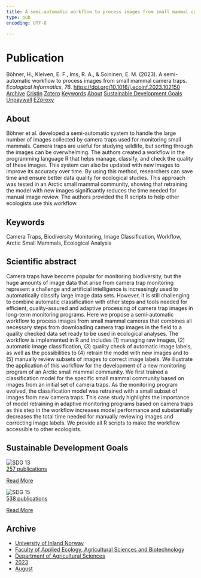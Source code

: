 ```yaml
---
title: A semi-automatic workflow to process images from small mammal camera traps
type: pub
encoding: UTF-8

---
```

<h1>Publication</h1>
<article id="csl-bib-container-MH54SADG" class="csl-bib-container">
  <div class="csl-bib-body"> <div class="csl-entry">Böhner, H., Kleiven, E. F., Ims, R. A., &#38; Soininen, E. M. (2023). A semi-automatic workflow to process images from small mammal camera traps. <i>Ecological Informatics</i>, <i>76</i>. <a href="https://doi.org/10.1016/j.ecoinf.2023.102150">https://doi.org/10.1016/j.ecoinf.2023.102150</a></div> </div>
  <div class="csl-bib-buttons">
    <a href="#taxonomy-article-MH54SADG" alt="archive" class="csl-bib-button">Archive</a>
    <a href="https://app.cristin.no/results/show.jsf?id=2167553" alt="Cristin" class="csl-bib-button">Cristin</a>
    <a href="http://zotero.org/groups/5881554/items/MH54SADG" alt="Zotero" class="csl-bib-button">Zotero</a>
    <a href="#keywords-article-MH54SADG" alt="keywords" class="csl-bib-button">Keywords</a>
    <a href="#about-article-MH54SADG" alt="about_pub" class="csl-bib-button">About</a>
    <a href="#sdg-article-MH54SADG" alt="sdg" class="csl-bib-button">Sustainable Development Goals</a>
    <a href="https://doi.org/10.1016/j.ecoinf.2023.102150" alt="Unpaywall" class="csl-bib-button">Unpaywall</a>
    <a href="https://doi.org/10.1016/j.ecoinf.2023.102150" alt="EZproxy" class="csl-bib-button">EZproxy</a>
  </div>
  <div id="csl-bib-meta-container-MH54SADG"></div>
</article>
<div id="csl-bib-meta-MH54SADG" class="csl-bib-meta">
  <article id="about-article-MH54SADG" class="about_pub-article">
    <h1>About</h1>
    Böhner et al. developed a semi-automatic system to handle the large number of images collected by camera traps used for monitoring small mammals. Camera traps are useful for studying wildlife, but sorting through the images can be overwhelming. The authors created a workflow in the programming language R that helps manage, classify, and check the quality of these images. This system can also be updated with new images to improve its accuracy over time. By using this method, researchers can save time and ensure better data quality for ecological studies. This approach was tested in an Arctic small mammal community, showing that retraining the model with new images significantly reduces the time needed for manual image review. The authors provided the R scripts to help other ecologists use this workflow.
  </article>
  <article id="keywords-article-MH54SADG" class="keywords-article">
    <h1>Keywords</h1>
    Camera Traps, Biodiversity Monitoring, Image Classification, Workflow, Arctic Small Mammals, Ecological Analysis
  </article>
  <article id="abstract-article-MH54SADG" class="abstract-article">
    <h1>Scientific abstract</h1>
    Camera traps have become popular for monitoring biodiversity, but the huge amounts of image data that arise 
from camera trap monitoring represent a challenge and artificial intelligence is increasingly used to automatically classify large image data sets. However, it is still challenging to combine automatic classification with other 
steps and tools needed for efficient, quality-assured and adaptive processing of camera trap images in long-term 
monitoring programs. Here we propose a semi-automatic workflow to process images from small mammal 
cameras that combines all necessary steps from downloading camera trap images in the field to a quality checked 
data set ready to be used in ecological analyses. The workflow is implemented in R and includes (1) managing 
raw images, (2) automatic image classification, (3) quality check of automatic image labels, as well as the 
possibilities to (4) retrain the model with new images and to (5) manually review subsets of images to correct 
image labels. We illustrate the application of this workflow for the development of a new monitoring program of 
an Arctic small mammal community. We first trained a classification model for the specific small mammal 
community based on images from an initial set of camera traps. As the monitoring program evolved, the classification model was retrained with a small subset of images from new camera traps. This case study highlights 
the importance of model retraining in adaptive monitoring programs based on camera traps as this step in the 
workflow increases model performance and substantially decreases the total time needed for manually reviewing 
images and correcting image labels. We provide all R scripts to make the workflow accessible to other ecologists.
  </article>
  <article id="sdg-article-MH54SADG" class="sdg-article">
    <h1>Sustainable Development Goals</h1>
    <div class="sdg-container"><div id="sdg13" class="sdg">
        <img src="{{< params subfolder >}}images/sdg/sdg13_en.png" class="image" alt="SDG 13">
        <div class="sdg-overlay">
          <a href="{{< params subfolder >}}en/archive/?sdg=13#archive" class="sdg-publication-count"><span>257</span> publications</a>
          <p><a href="https://sdgs.un.org/goals/goal13" class="sdg-read-more">Read More</a></p>
        </div>
      </div> <div id="sdg15" class="sdg">
        <img src="{{< params subfolder >}}images/sdg/sdg15_en.png" class="image" alt="SDG 15">
        <div class="sdg-overlay">
          <a href="{{< params subfolder >}}en/archive/?sdg=15#archive" class="sdg-publication-count"><span>538</span> publications</a>
          <p><a href="https://sdgs.un.org/goals/goal15" class="sdg-read-more">Read More</a></p>
        </div>
      </div></div>
  </article>
  <article id="taxonomy-article-MH54SADG" class="taxonomy-article">
    <h1>Archive</h1>
    <ul>
      <li><a href="{{< params subfolder >}}en/archive/?key=3DCRN523">University of Inland Norway</a></li>
      <li><a href="{{< params subfolder >}}en/archive/?key=T77LXH6D">Faculty of Applied Ecology, Agricultural Sciences and Biotechnology</a></li>
      <li><a href="{{< params subfolder >}}en/archive/?key=SSN4QLEC">Department of Agricultural Sciences</a></li>
      <li><a href="{{< params subfolder >}}en/archive/?key=DRHXCX63">2023</a></li>
      <li><a href="{{< params subfolder >}}en/archive/?key=K83N5ZBU">August</a></li>
    </ul>
  </article>
</div>
